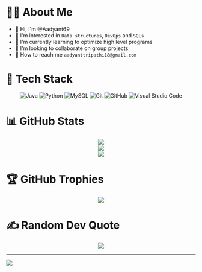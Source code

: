# 👨‍💻 About Me
- 👋 Hi, I'm @Aadyant69
- 👀 I'm interested in `Data structures`, `DevOps` and `SQLs`
- 🌱 I'm currently learning to optimize high level programs
- 💞️ I'm looking to collaborate on group projects
- 📧 How to reach me `aadyanttripathi18@gmail.com`

# 🚀 Tech Stack
<div align="center">
  
  ![Java](https://img.shields.io/badge/java-%23ED8B00.svg?style=for-the-badge&logo=openjdk&logoColor=white)
  ![Python](https://img.shields.io/badge/python-3670A0?style=for-the-badge&logo=python&logoColor=ffdd54)
  ![MySQL](https://img.shields.io/badge/mysql-%2300f.svg?style=for-the-badge&logo=mysql&logoColor=white)
  ![Git](https://img.shields.io/badge/git-%23F05033.svg?style=for-the-badge&logo=git&logoColor=white)
  ![GitHub](https://img.shields.io/badge/github-%23121011.svg?style=for-the-badge&logo=github&logoColor=white)
  ![Visual Studio Code](https://img.shields.io/badge/Visual%20Studio%20Code-0078d7.svg?style=for-the-badge&logo=visual-studio-code&logoColor=white)
  
</div>

# 📊 GitHub Stats
<div align="center">
  
  ![](https://github-readme-stats.vercel.app/api?username=Aadyant69&theme=radical&hide_border=false&include_all_commits=false&count_private=false)<br/>
  ![](https://github-readme-streak-stats.herokuapp.com/?user=Aadyant69&theme=radical&hide_border=false)<br/>
  ![](https://github-readme-stats.vercel.app/api/top-langs/?username=Aadyant69&theme=radical&hide_border=false&include_all_commits=false&count_private=false&layout=compact)
  
</div>

# 🏆 GitHub Trophies
<div align="center">
  
  ![](https://github-profile-trophy.vercel.app/?username=Aadyant69&theme=radical&no-frame=false&no-bg=true&margin-w=4)
  
</div>

# ✍️ Random Dev Quote
<div align="center">
  
  ![](https://quotes-github-readme.vercel.app/api?type=horizontal&theme=radical)
  
</div>

---
[![](https://visitcount.itsvg.in/api?id=Aadyant69&icon=0&color=0)](https://visitcount.itsvg.in)

<!-- Proudly created with GPRM ( https://gprm.itsvg.in ) -->
